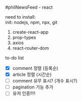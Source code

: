 #philNewsFeed - react

need to install:    
init: nodejs, npm, npx, git    

1. create-react-app    
2. prop-types    
3. axios
4. react-router-dom

to-do list
* [x] comment 정렬 (등록순)
* [x] article 정렬 (시간순)
* [ ] comment 유무 표시? (개수 표시?)
* [ ] pagination 기능 추가
* [ ] 유저 인증!!!!